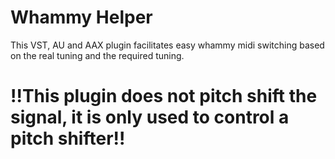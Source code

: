 # Whammy Helper
This VST, AU and AAX plugin facilitates easy whammy midi switching based on the real tuning and the required tuning.

# !!This plugin does not pitch shift the signal, it is only used to control a pitch shifter!!
